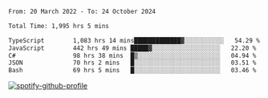 <!--START_SECTION:waka-->

```txt
From: 20 March 2022 - To: 24 October 2024

Total Time: 1,995 hrs 5 mins

TypeScript        1,083 hrs 14 mins█████████████▓░░░░░░░░░░░   54.29 %
JavaScript        442 hrs 49 mins █████▓░░░░░░░░░░░░░░░░░░░   22.20 %
C#                98 hrs 38 mins  █▒░░░░░░░░░░░░░░░░░░░░░░░   04.94 %
JSON              70 hrs 2 mins   █░░░░░░░░░░░░░░░░░░░░░░░░   03.51 %
Bash              69 hrs 5 mins   █░░░░░░░░░░░░░░░░░░░░░░░░   03.46 %
```

<!--END_SECTION:waka-->
[![spotify-github-profile](https://spotify-github-profile.vercel.app/api/view?uid=c00zprrvy9xiloa9qnco3hmng&cover_image=true&theme=novatorem&show_offline=false&background_color=121212&bar_color=53b14f&bar_color_cover=false)](https://spotify-github-profile.vercel.app/api/view?uid=c00zprrvy9xiloa9qnco3hmng&redirect=true)



